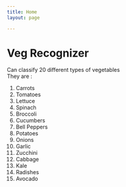 ```yaml
---
title: Home
layout: page

---
```

# Veg Recognizer
Can classify 20 different types of vegetables <br/>
They are : <br/>

1. Carrots
2. Tomatoes
3. Lettuce
4. Spinach
5. Broccoli
6. Cucumbers
7. Bell Peppers
8. Potatoes
9. Onions
10. Garlic
11. Zucchini
12. Cabbage
13. Kale
14. Radishes
15. Avocado